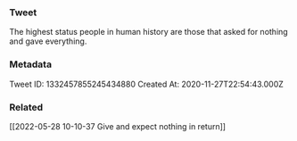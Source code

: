 ### Tweet
The highest status people in human history are those that asked for nothing and gave everything.

### Metadata
Tweet ID: 1332457855245434880
Created At: 2020-11-27T22:54:43.000Z

### Related
[[2022-05-28 10-10-37 Give and expect nothing in return]]

